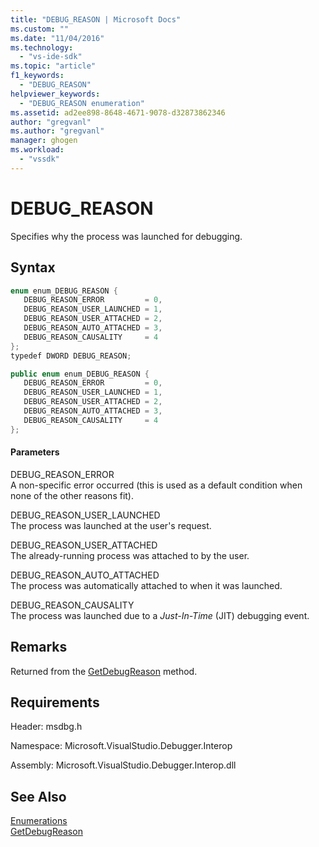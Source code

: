 ```yaml
---
title: "DEBUG_REASON | Microsoft Docs"
ms.custom: ""
ms.date: "11/04/2016"
ms.technology: 
  - "vs-ide-sdk"
ms.topic: "article"
f1_keywords: 
  - "DEBUG_REASON"
helpviewer_keywords: 
  - "DEBUG_REASON enumeration"
ms.assetid: ad2ee898-8648-4671-9078-d32873862346
author: "gregvanl"
ms.author: "gregvanl"
manager: ghogen
ms.workload: 
  - "vssdk"
---
```

# DEBUG_REASON
Specifies why the process was launched for debugging.  
  
## Syntax  
  
```cpp  
enum enum_DEBUG_REASON {  
   DEBUG_REASON_ERROR         = 0,  
   DEBUG_REASON_USER_LAUNCHED = 1,  
   DEBUG_REASON_USER_ATTACHED = 2,  
   DEBUG_REASON_AUTO_ATTACHED = 3,  
   DEBUG_REASON_CAUSALITY     = 4  
};  
typedef DWORD DEBUG_REASON;  
```  
  
```csharp  
public enum enum_DEBUG_REASON {  
   DEBUG_REASON_ERROR         = 0,  
   DEBUG_REASON_USER_LAUNCHED = 1,  
   DEBUG_REASON_USER_ATTACHED = 2,  
   DEBUG_REASON_AUTO_ATTACHED = 3,  
   DEBUG_REASON_CAUSALITY     = 4  
};  
```  
  
#### Parameters  
 DEBUG_REASON_ERROR  
 A non-specific error occurred (this is used as a default condition when none of the other reasons fit).  
  
 DEBUG_REASON_USER_LAUNCHED  
 The process was launched at the user's request.  
  
 DEBUG_REASON_USER_ATTACHED  
 The already-running process was attached to by the user.  
  
 DEBUG_REASON_AUTO_ATTACHED  
 The process was automatically attached to when it was launched.  
  
 DEBUG_REASON_CAUSALITY  
 The process was launched due to a *Just-In-Time* (JIT) debugging event.  
  
## Remarks  
 Returned from the [GetDebugReason](../../../extensibility/debugger/reference/idebugprocess3-getdebugreason.md) method.  
  
## Requirements  
 Header: msdbg.h  
  
 Namespace: Microsoft.VisualStudio.Debugger.Interop  
  
 Assembly: Microsoft.VisualStudio.Debugger.Interop.dll  
  
## See Also  
 [Enumerations](../../../extensibility/debugger/reference/enumerations-visual-studio-debugging.md)   
 [GetDebugReason](../../../extensibility/debugger/reference/idebugprocess3-getdebugreason.md)